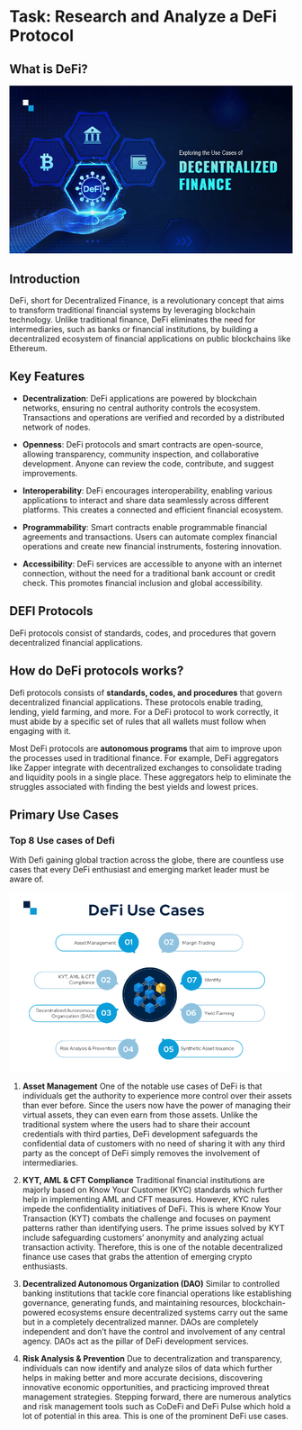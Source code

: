 # Task: Research and Analyze a DeFi Protocol

## What is DeFi?

![Alt text](image.png)

## Introduction

DeFi, short for Decentralized Finance, is a revolutionary concept that aims to transform traditional financial systems by leveraging blockchain technology. Unlike traditional finance, DeFi eliminates the need for intermediaries, such as banks or financial institutions, by building a decentralized ecosystem of financial applications on public blockchains like Ethereum.

## Key Features

- **Decentralization**: DeFi applications are powered by blockchain networks, ensuring no central authority controls the ecosystem. Transactions and operations are verified and recorded by a distributed network of nodes.

- **Openness**: DeFi protocols and smart contracts are open-source, allowing transparency, community inspection, and collaborative development. Anyone can review the code, contribute, and suggest improvements.

- **Interoperability**: DeFi encourages interoperability, enabling various applications to interact and share data seamlessly across different platforms. This creates a connected and efficient financial ecosystem.

- **Programmability**: Smart contracts enable programmable financial agreements and transactions. Users can automate complex financial operations and create new financial instruments, fostering innovation.

- **Accessibility**: DeFi services are accessible to anyone with an internet connection, without the need for a traditional bank account or credit check. This promotes financial inclusion and global accessibility.

## DEFI Protocols

DeFi protocols consist of standards, codes, and procedures that govern decentralized financial applications.

## How do DeFi protocols works?

Defi protocols consists of **standards, codes, and procedures** that govern decentralized financial applications. These protocols enable trading, lending, yield farming, and more. For a DeFi protocol to work correctly, it must abide by a specific set of rules that all wallets must follow when engaging with it.

Most DeFi protocols are **autonomous programs** that aim to improve upon the processes used in traditional finance. For example, DeFi aggregators like Zapper integrate with decentralized exchanges to consolidate trading and liquidity pools in a single place. These aggregators help to eliminate the struggles associated with finding the best yields and lowest prices.

## Primary Use Cases

### Top 8 Use cases of Defi

With Defi gaining global traction across the globe, there are countless use cases that every DeFi enthusiast and emerging market leader must be aware of.

![Alt text](image-1.png)

1. **Asset Management**
   One of the notable use cases of DeFi is that individuals get the authority to experience more control over their assets than ever before. Since the users now have the power of managing their virtual assets, they can even earn from those assets. Unlike the traditional system where the users had to share their account credentials with third parties, DeFi development safeguards the confidential data of customers with no need of sharing it with any third party as the concept of DeFi simply removes the involvement of intermediaries.

2. **KYT, AML & CFT Compliance**
   Traditional financial institutions are majorly based on Know Your Customer (KYC) standards which further help in implementing AML and CFT measures. However, KYC rules impede the confidentiality initiatives of DeFi. This is where Know Your Transaction (KYT) combats the challenge and focuses on payment patterns rather than identifying users. The prime issues solved by KYT include safeguarding customers’ anonymity and analyzing actual transaction activity. Therefore, this is one of the notable decentralized finance use cases that grabs the attention of emerging crypto enthusiasts.

3. **Decentralized Autonomous Organization (DAO)**
   Similar to controlled banking institutions that tackle core financial operations like establishing governance, generating funds, and maintaining resources, blockchain-powered ecosystems ensure decentralized systems carry out the same but in a completely decentralized manner. DAOs are completely independent and don’t have the control and involvement of any central agency. DAOs act as the pillar of DeFi development services.

4. **Risk Analysis & Prevention**
   Due to decentralization and transparency, individuals can now identify and analyze silos of data which further helps in making better and more accurate decisions, discovering innovative economic opportunities, and practicing improved threat management strategies. Stepping forward, there are numerous analytics and risk management tools such as CoDeFi and DeFi Pulse which hold a lot of potential in this area. This is one of the prominent DeFi use cases.
